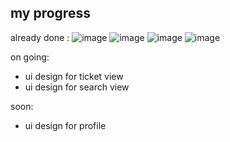 ## my progress 
already done :
 ![image](https://user-images.githubusercontent.com/86775678/205308267-5a9849de-3910-4f32-ac31-bb2019e7696b.png) ![image](https://user-images.githubusercontent.com/86775678/205309040-14633be0-7e9c-4c6c-b17e-2561e585fbed.png)
 ![image](https://user-images.githubusercontent.com/86775678/205309109-1e0e1b04-c535-4ba3-874e-ac1fb5d7f1c0.png)  ![image](https://user-images.githubusercontent.com/86775678/205644715-7b4fce3a-1715-4904-834b-a5607ec172cc.png)



on going:
- ui design for ticket view
- ui design for search view

soon:
- ui design for profile

